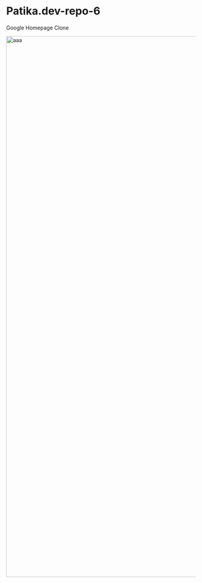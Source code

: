 # Patika.dev-repo-6
Google Homepage Clone

<img width="1440" alt="aaa" src="https://user-images.githubusercontent.com/47625725/146449672-84c1aff6-ac58-47c9-b750-343733fd4a05.png">
